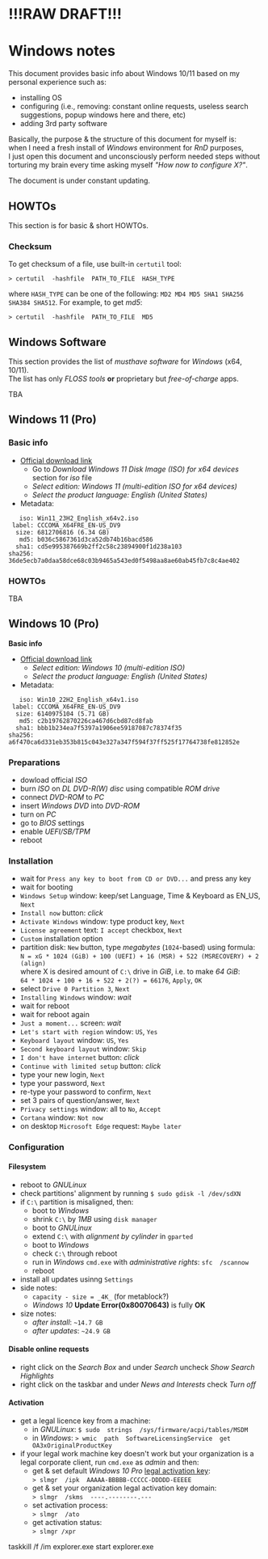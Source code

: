 # !!!RAW DRAFT!!!
# Windows notes

This document provides basic info about Windows 10/11 based on my personal experience such as:
- installing OS
- configuring (i.e., removing: constant online requests, useless search suggestions, popup windows here and there, etc)
- adding 3rd party software

Basically, the purpose & the structure of this document for myself is:  
when I need a fresh install of _Windows_ environment for _RnD_ purposes,  
I just open this document and unconsciously perform needed steps
without torturing my brain every time asking myself _"How now to configure X?"_.


The document is under constant updating.




## HOWTOs

This section is for basic & short HOWTOs.


### Checksum

To get checksum of a file, use built-in `certutil` tool:
```
> certutil  -hashfile  PATH_TO_FILE  HASH_TYPE
```
where `HASH_TYPE` can be one of the following: `MD2 MD4 MD5 SHA1 SHA256 SHA384 SHA512`.
For example, to get _md5_:
```
> certutil  -hashfile  PATH_TO_FILE  MD5
```




## Windows Software

This section provides the list of _musthave software_ for _Windows_ (x64, 10/11).  
The list has only _FLOSS tools_ **or** proprietary but _free-of-charge_ apps.  

TBA




## Windows 11 (Pro)


### Basic info

- [Official download link](https://www.microsoft.com/software-download/windows11)
  - Go to _Download Windows 11 Disk Image (ISO) for x64 devices_ section for _iso_ file
  - _Select edition: Windows 11 (multi-edition ISO for x64 devices)_
  - _Select the product language: English (United States)_
- Metadata:
```
   iso: Win11_23H2_English_x64v2.iso
 label: CCCOMA_X64FRE_EN-US_DV9
  size: 6812706816 (6.34 GB)
   md5: b036c5867361d3ca52db74b16bacd586
  sha1: cd5e995387669b2ff2c58c23894900f1d238a103
sha256: 36de5ecb7a0daa58dce68c03b9465a543ed0f5498aa8ae60ab45fb7c8c4ae402
```


### HOWTOs

TBA




## Windows 10 (Pro)


**Basic info**

- [Official download link](https://www.microsoft.com/en-us/software-download/windows10ISO)
  - _Select edition: Windows 10 (multi-edition ISO)_
  - _Select the product language: English (United States)_
- Metadata:
```
   iso: Win10_22H2_English_x64v1.iso
 label: CCCOMA_X64FRE_EN-US_DV9
  size: 6140975104 (5.71 GB)
   md5: c2b19762870226ca467d6cbd87cd8fab
  sha1: bbb1b234ea7f5397a1906ee59187087c78374f35
sha256: a6f470ca6d331eb353b815c043e327a347f594f37ff525f17764738fe812852e
```


### Preparations

- dowload official _ISO_
- burn _ISO_ on _DL DVD-R(W) disc_ using compatible _ROM drive_
- connect _DVD-ROM_ to _PC_
- insert _Windows DVD_ into _DVD-ROM_
- turn on _PC_
- go to _BIOS_ settings
- enable _UEFI/SB/TPM_
- reboot


### Installation

- wait for `Press any key to boot from CD or DVD...` and press any key
- wait for booting
- `Windows Setup` window: keep/set Language, Time & Keyboard as EN_US, `Next`
- `Install now` button: _click_
- `Activate Windows` window: type product key, `Next`
- `License agreement` text: `I accept` checkbox, `Next`
- `Custom` installation option
- partition disk: `New` button, type _megabytes_ (`1024`-based) using formula:  
`N = xG * 1024 (GiB) + 100 (UEFI) + 16 (MSR) + 522 (MSRECOVERY) + 2 (align)`  
where X is desired amount of `C:\` drive in _GiB_, i.e. to make _64 GiB_:  
`64 * 1024 + 100 + 16 + 522 + 2(?) = 66176`, `Apply`, `OK`
- select `Drive 0 Partition 3`, `Next`
- `Installing Windows` window: _wait_
- wait for reboot
- wait for reboot again
- `Just a moment...` screen: _wait_
- `Let's start with region` window: `US`, `Yes`
- `Keyboard layout` window: `US`, `Yes`
- `Second keyboard layout` window: `Skip`
- `I don't have internet` button: _click_
- `Continue with limited setup` button: _click_
- type your new login, `Next`
- type your password, `Next`
- re-type your password to confirm, `Next`
- set 3 pairs of question/answer, `Next`
- `Privacy settings` window: all to `No`, `Accept`
- `Cortana` window: `Not now`
- on desktop `Microsoft Edge` request: `Maybe later`


### Configuration


#### Filesystem

- reboot to _GNULinux_
- check partitions' alignment by running `$ sudo gdisk -l /dev/sdXN`
- if `C:\` partition is misaligned, then:
  - boot to _Windows_
  - shrink `C:\` by _1MB_ using `disk manager`
  - boot to _GNULinux_
  - extend `C:\` with _alignment by cylinder_ in `gparted`
  - boot to _Windows_
  - check `C:\` through reboot
  - run in _Windows_ `cmd.exe` with _administrative rights_: `sfc  /scannow`
  - reboot
- install all updates usinng `Settings`
- side notes:
  - `capacity - size = _4K_` (for metablock?)
  - _Windows 10_ **Update Error(0x80070643)** is fully **OK**
- size notes:
  - _after install_: `~14.7 GB`
  - _after updates_: `~24.9 GB`


#### Disable online requests

- right click on the _Search Box_ and under _Search_ uncheck _Show Search Highlights_
- right click on the taskbar and under _News and Interests_ check _Turn off_


#### Activation

- get a legal licence key from a machine:
  - in _GNULinux_: `$ sudo  strings  /sys/firmware/acpi/tables/MSDM`
  - in _Windows_: `> wmic  path  SoftwareLicensingService  get  OA3xOriginalProductKey`
- if your legal work machine key doesn't work but your organization is a legal corporate client, run `cmd.exe` as _admin_ and then:
  - get & set default _Windows 10 Pro_ [legal activation key](https://learn.microsoft.com/en-us/windows-server/get-started/kms-client-activation-keys):  
`> slmgr  /ipk  AAAAA-BBBBB-CCCCC-DDDDD-EEEEE`
  - get & set your organization legal activation key domain:  
`> slmgr  /skms  ----.--------.---`
  - set activation process:  
`> slmgr  /ato`
  - get activation status:  
`> slmgr /xpr`

taskkill /f /im explorer.exe
start explorer.exe

